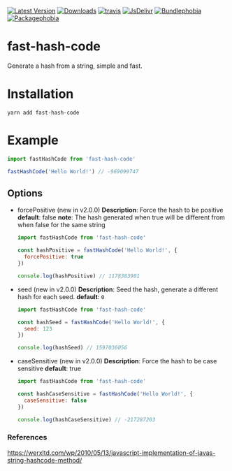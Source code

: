 [![Latest Version](https://img.shields.io/npm/v/fast-hash-code.svg)](https://www.npmjs.com/package/fast-hash-code)
[![Downloads](https://img.shields.io/npm/dy/fast-hash-code)](https://www.npmjs.com/package/fast-hash-code)
[![travis](https://app.travis-ci.com/alexandrehpiva/fast-hash-code.svg?branch=main)](https://travis-ci.com/github/alexandrehpiva/fast-hash-code)
[![JsDelivr](https://data.jsdelivr.com/v1/package/npm/fast-hash-code/badge?style=rounded)](https://www.jsdelivr.com/package/npm/fast-hash-code)
[![Bundlephobia](https://img.shields.io/bundlephobia/minzip/fast-hash-code/latest?style=flat)](https://bundlephobia.com/package/fast-hash-code@latest)
[![Packagephobia](https://packagephobia.com/badge?p=fast-hash-code@latest)](https://packagephobia.com/result?p=fast-hash-code@latest)

# fast-hash-code

Generate a hash from a string, simple and fast.

# Installation

```
yarn add fast-hash-code
```

# Example

```js
import fastHashCode from 'fast-hash-code'

fastHashCode('Hello World!') // -969099747
```

## Options

- forcePositive (new in v2.0.0)
  **Description**: Force the hash to be positive
  **default**: false
  **note**: The hash generated when true will be different from when false for the same string

  ```js
  import fastHashCode from 'fast-hash-code'

  const hashPositive = fastHashCode('Hello World!', {
    forcePositive: true
  })

  console.log(hashPositive) // 1178383901
  ```

- seed (new in v2.0.0)
  **Description**: Seed the hash, generate a different hash for each seed.
  **default**: `0`

  ```js
  import fastHashCode from 'fast-hash-code'

  const hashSeed = fastHashCode('Hello World!', {
    seed: 123
  })

  console.log(hashSeed) // 1597036056
  ```

- caseSensitive (new in v2.0.0)
  **Description**: Force the hash to be case sensitive
  **default**: true

  ```js
  import fastHashCode from 'fast-hash-code'

  const hashCaseSensitive = fastHashCode('Hello World!', {
    caseSensitive: false
  })

  console.log(hashCaseSensitive) // -217287203
  ```

### References

https://werxltd.com/wp/2010/05/13/javascript-implementation-of-javas-string-hashcode-method/
